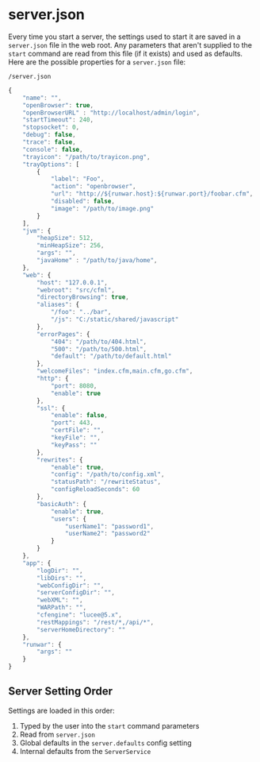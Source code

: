 # server.json

Every time you start a server, the settings used to start it are saved in a `server.json` file in the web root.  Any parameters that aren't supplied to the `start` command are read from this file \(if it exists\) and used as defaults.  Here are the possible properties for a `server.json` file:

`/server.json`

```javascript
{
    "name": "",
    "openBrowser": true,
    "openBrowserURL" : "http://localhost/admin/login",
    "startTimeout": 240,
    "stopsocket": 0,
    "debug": false,
    "trace": false,
    "console": false,
    "trayicon": "/path/to/trayicon.png",
    "trayOptions": [
        {
            "label": "Foo",
            "action": "openbrowser",
            "url": "http://${runwar.host}:${runwar.port}/foobar.cfm",
            "disabled": false,
            "image": "/path/to/image.png"
        }
    ],
    "jvm": {
        "heapSize": 512,
        "minHeapSize": 256,
        "args": "",
        "javaHome" : "/path/to/java/home",
    },
    "web": {
        "host": "127.0.0.1",
        "webroot": "src/cfml",
        "directoryBrowsing": true,
        "aliases": {
            "/foo": "../bar",
            "/js": "C:/static/shared/javascript"
        },
        "errorPages": {
            "404": "/path/to/404.html",
            "500": "/path/to/500.html",
            "default": "/path/to/default.html"
        },
        "welcomeFiles": "index.cfm,main.cfm,go.cfm",
        "http": {
            "port": 8080,
            "enable": true
        },
        "ssl": {
            "enable": false,
            "port": 443,
            "certFile": "",
            "keyFile": "",
            "keyPass": ""
        },
        "rewrites": {
            "enable": true,
            "config": "/path/to/config.xml",
            "statusPath": "/rewriteStatus",
            "configReloadSeconds": 60
        },
        "basicAuth": {
            "enable": true,
            "users": {
                "userName1": "password1",
                "userName2": "password2"
            }
        }
    },
    "app": {
        "logDir": "",
        "libDirs": "",
        "webConfigDir": "",
        "serverConfigDir": "",
        "webXML": "",
        "WARPath": "",
        "cfengine": "lucee@5.x",
        "restMappings": "/rest/*,/api/*",
        "serverHomeDirectory": ""
    },
    "runwar": {
        "args": ""
    }
}
```

## Server Setting Order

Settings are loaded in this order:

1. Typed by the user into the `start` command parameters
2. Read from `server.json`
3. Global defaults in the `server.defaults` config setting
4. Internal defaults from the `ServerService`



